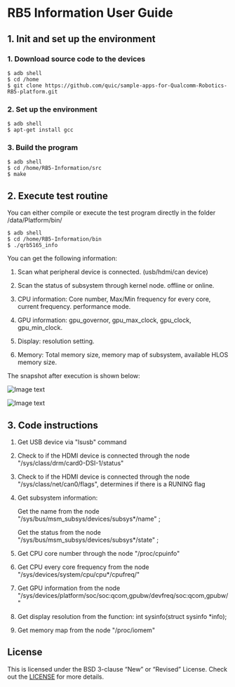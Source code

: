 # RB5 Information User Guide

## 1. Init and set up the environment

###     1. Download source code to the devices

```shell
$ adb shell
$ cd /home
$ git clone https://github.com/quic/sample-apps-for-Qualcomm-Robotics-RB5-platform.git
```

###      2. Set up the environment

```shell
$ adb shell
$ apt-get install gcc
```

###      3. Build the program

```shell
$ adb shell
$ cd /home/RB5-Information/src
$ make
```

## 2. Execute test routine

You can either compile or execute the test program directly in the folder /data/Platform/bin/

```shell
$ adb shell
$ cd /home/RB5-Information/bin
$ ./qrb5165_info
```

You can get the following information:

1. Scan what  peripheral device is connected. (usb/hdmi/can device)

2. Scan the status of subsystem through kernel node. offline or online.

3. CPU information:  Core number, Max/Min frequency for every core, current frequency. performance mode.

4. GPU information: gpu_governor, gpu_max_clock, gpu_clock, gpu_min_clock.

5. Display: resolution setting. 

6. Memory: Total memory size, memory map of subsystem, available HLOS memory size.

The snapshot after execution is shown below:

![Image text](https://github.com/quic/sample-apps-for-Qualcomm-Robotics-RB5-platform/tree/dev/Device-info/image/RB5-information-snapshot-01.png)

![Image text](https://github.com/quic/sample-apps-for-Qualcomm-Robotics-RB5-platform/tree/dev/Device-info/image/RB5-information-snapshot-02.png)


## 3. Code instructions

1. Get USB device via "lsusb" command

2. Check to if the HDMI device is connected through the node "/sys/class/drm/card0-DSI-1/status"

3. Check to if the HDMI device is connected through the node "/sys/class/net/can0/flags", determines if there is a RUNING flag

4. Get subsystem information: 

   Get the name from the node "/sys/bus/msm_subsys/devices/subsys*/name" ;

   Get the status from the node "/sys/bus/msm_subsys/devices/subsys*/state" ;

5. Get CPU core number through the node "/proc/cpuinfo"

6. Get CPU every core frequency from the node "/sys/devices/system/cpu/cpu*/cpufreq/"

7. Get GPU information from the node "/sys/devices/platform/soc/soc:qcom,gpubw/devfreq/soc:qcom,gpubw/"

8. Get display resolution from the function: int sysinfo(struct sysinfo *info);

9. Get memory map from the node "/proc/iomem"

## License
This is licensed under the BSD 3-clause “New” or “Revised” License. Check out the [LICENSE](LICENSE) for more details.
